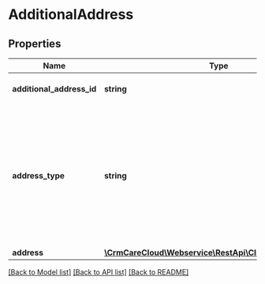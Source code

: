 # AdditionalAddress

## Properties
Name | Type | Description | Notes
------------ | ------------- | ------------- | -------------
**additional_address_id** | **string** | Unique additional address ID. | [optional] 
**address_type** | **string** | Type of the address. Address type is set only for additional customer addresses. Default address in customer structure has no type. | 
**address** | [**\CrmCareCloud\Webservice\RestApi\Client\Model\Address**](Address.md) |  | 

[[Back to Model list]](../../README.md#documentation-for-models) [[Back to API list]](../../README.md#documentation-for-api-endpoints) [[Back to README]](../../README.md)

